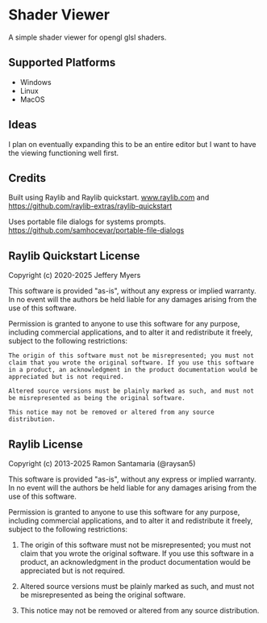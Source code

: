 # Shader Viewer
A simple shader viewer for opengl glsl shaders.

## Supported Platforms
* Windows
* Linux
* MacOS

## Ideas 
I plan on eventually expanding this to be an entire editor but I want to have the viewing functioning well first.

## Credits
  Built using Raylib and Raylib quickstart.
  www.raylib.com and
  https://github.com/raylib-extras/raylib-quickstart

  Uses portable file dialogs for systems prompts.
  https://github.com/samhocevar/portable-file-dialogs

## Raylib Quickstart License 
Copyright (c) 2020-2025 Jeffery Myers

This software is provided "as-is", without any express or implied warranty. In no event will the authors be held liable for any damages arising from the use of this software.

Permission is granted to anyone to use this software for any purpose, including commercial applications, and to alter it and redistribute it freely, subject to the following restrictions:

    The origin of this software must not be misrepresented; you must not claim that you wrote the original software. If you use this software in a product, an acknowledgment in the product documentation would be appreciated but is not required.

    Altered source versions must be plainly marked as such, and must not be misrepresented as being the original software.

    This notice may not be removed or altered from any source distribution.

## Raylib License
Copyright (c) 2013-2025 Ramon Santamaria (@raysan5)

This software is provided "as-is", without any express or implied warranty. In no event will the authors be held liable for any damages arising from the use of this software.

Permission is granted to anyone to use this software for any purpose, including commercial applications, and to alter it and redistribute it freely, subject to the following restrictions:

1. The origin of this software must not be misrepresented; you must not claim that you wrote the original software. If you use this software in a product, an acknowledgment in the product documentation would be appreciated but is not required.

2. Altered source versions must be plainly marked as such, and must not be misrepresented as being the original software.

3. This notice may not be removed or altered from any source distribution.